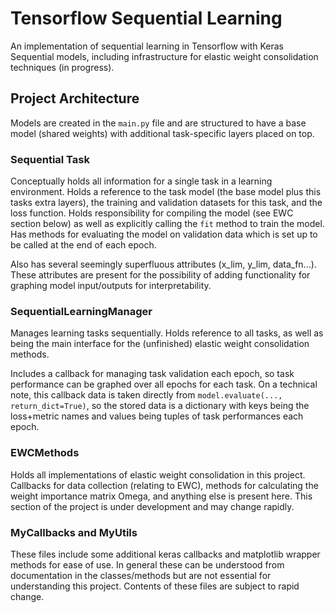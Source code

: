 # Tensorflow Sequential Learning
An implementation of sequential learning in Tensorflow with Keras Sequential models, including infrastructure for elastic weight consolidation techniques (in progress).

## Project Architecture
Models are created in the `main.py` file and are structured to have a base model (shared weights) with additional task-specific layers placed on top.

### Sequential Task
Conceptually holds all information for a single task in a learning environment. Holds a reference to the task model (the base model plus this tasks extra layers), the training and validation datasets for this task, and the loss function. Holds responsibility for compiling the model (see EWC section below) as well as explicitly calling the `fit` method to train the model. Has methods for evaluating the model on validation data which is set up to be called at the end of each epoch.

Also has several seemingly superfluous attributes (x_lim, y_lim, data_fn...). These attributes are present for the possibility of adding functionality for graphing model input/outputs for interpretability.

### SequentialLearningManager
Manages learning tasks sequentially. Holds reference to all tasks, as well as being the main interface for the (unfinished) elastic weight consolidation methods.

Includes a callback for managing task validation each epoch, so task performance can be graphed over all epochs for each task. On a technical note, this callback data is taken directly from `model.evaluate(..., return_dict=True)`, so the stored data is a dictionary with keys being the loss+metric names and values being tuples of task performances each epoch.

### EWCMethods
Holds all implementations of elastic weight consolidation in this project. Callbacks for data collection (relating to EWC), methods for calculating the weight importance matrix Omega, and anything else is present here. This section of the project is under development and may change rapidly.

### MyCallbacks and MyUtils
These files include some additional keras callbacks and matplotlib wrapper methods for ease of use. In general these can be understood from documentation in the classes/methods but are not essential for understanding this project. Contents of these files are subject to rapid change.


